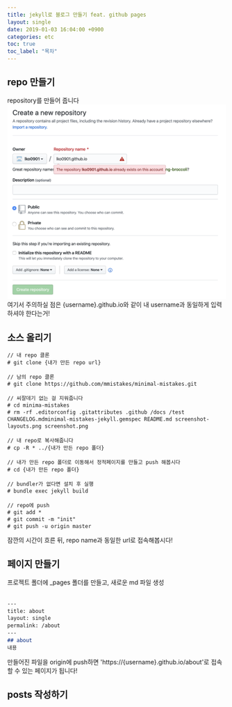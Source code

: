 ```yaml
---
title: jekyll로 블로그 만들기 feat. github pages
layout: single
date: 2019-01-03 16:04:00 +0900
categories: etc
toc: true
toc_label: "목차"
---
```


## repo 만들기
repository를 만들어 줍니다
![repo 만들기](/assets/images/2019-01-03/200103180822.png)
여기서 주의하실 점은 {username}.github.io와 같이 내 username과 동일하게 입력하셔야 한다는거!  


## 소스 올리기
``` shell 
// 내 repo 클론
# git clone {내가 만든 repo url}

// 남의 repo 클론
# git clone https://github.com/mmistakes/minimal-mistakes.git

// 씨잘데기 없는 걸 지워줍니다
# cd minima-mistakes
# rm -rf .editorconfig .gitattributes .github /docs /test CHANGELOG.mdminimal-mistakes-jekyll.gemspec README.md screenshot-layouts.png screenshot.png

// 내 repo로 복사해줍니다
# cp -R * ../{내가 만든 repo 폴더}

// 내가 만든 repo 폴더로 이동해서 정적페이지를 만들고 push 해봅시다
# cd {내가 만든 repo 폴더}

// bundler가 없다면 설치 후 실행
# bundle exec jekyll build

// repo에 push
# git add *
# git commit -m "init"
# git push -u origin master
```
잠깐의 시간이 흐른 뒤, repo name과 동일한 url로 접속해봅시다!

## 페이지 만들기
프로젝트 폴더에 _pages 폴더를 만들고, 새로운 md 파일 생성
```md

---
title: about
layout: single
permalink: /about
---
## about
내용
```
만들어진 파일을 origin에 push하면 'https://{username}.github.io/about'로 접속 할 수 있는 페이지가 됩니다!

## posts 작성하기